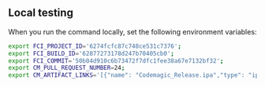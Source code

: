 ## Local testing
When you run the command locally, set the following environment variables:
```sh
export FCI_PROJECT_ID='6274fcfc87c748ce531c7376';
export FCI_BUILD_ID='62877273178d247b70405cb0';
export FCI_COMMIT='50b04d910c6b73472f7dfc1fee38a67e7132bf32';
export CM_PULL_REQUEST_NUMBER=24;
export CM_ARTIFACT_LINKS='[{"name": "Codemagic_Release.ipa","type": "ipa","url": "https://api.codemagic.io/artifacts/2e7564b2-9ffa-40c2-b9e0-8980436ac717/81c5a723-b162-488a-854e-3f5f7fdfb22f/Codemagic_Release.ipa","md5": "d2884be6985dad3ffc4d6f85b3a3642a","versionName": "1.0.2","bundleId": "io.codemagic.app"}]'
```